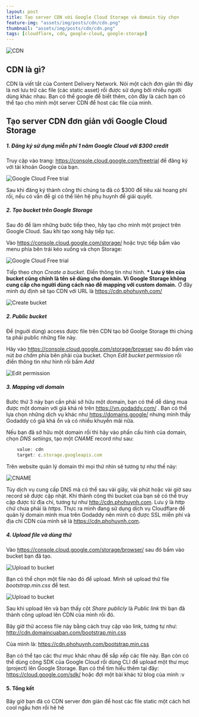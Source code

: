 ```yaml
---
layout: post
title: Tạo server CDN với Google Cloud Storage và domain tùy chọn
feature-img: "assets/img/posts/cdn/cdn.png"
thumbnail: "assets/img/posts/cdn/cdn.png"
tags: [cloudflare, cdn, google-cloud, google-storage]
---
```

![CDN](/assets/img/posts/cdn/cdn.png "CDN")

## CDN là gì?
CDN là viết tắt của Content Delivery Network. Nói một cách đơn giản thì đây là nơi lưu trữ các file (các static asset) rồi được sử dụng bởi nhiều người dùng khác nhau. Bạn có thể google để biết thêm, còn đây là cách bạn có thể tạo cho mình một server CDN để host các file của mình.

## Tạo server CDN đơn giản với Google Cloud Storage

##### 1. Đăng ký sử dụng miễn phí 1 năm Google Cloud với $300 credit

Truy cập vào trang: https://console.cloud.google.com/freetrial để đăng ký với tài khoản Google của bạn.

![Google Cloud Free trial](/assets/img/posts/cdn/gc-freetrial.png "Google Cloud Free trial")

Sau khi đăng ký thành công thì chúng ta đã có $300 để tiêu xài hoang phí rồi, nếu có vấn đề gì có thể liên hệ phụ huynh để giải quyết.

##### 2. Tạo bucket trên Google Storage

Sau đó để làm những bước tiếp theo, hãy tạo cho mình một project trên Google Cloud. Sau khi tạo xong hãy tiếp tục.

Vào https://console.cloud.google.com/storage/ hoặc trực tiếp bấm vào menu phía bên trái kéo xuống và chọn Storage:

![Google Cloud Free trial](/assets/img/posts/cdn/gs-menu.png "Google Cloud Free trial")

Tiếp theo chọn *Create a bucket*. Điền thông tin như hình. 
**\* Lưu ý tên của bucket cũng chính là tên sẽ dùng cho domain. Vì Google Storage không cung cấp cho người dùng cách nào để mapping với custom domain.**
Ở đây mình dự định sẽ tạo CDN với URL là https://cdn.phohuynh.com/

![Create bucket](/assets/img/posts/cdn/create-bucket.png "Create bucket")

##### 2. Public bucket

Để (nguời dùng) access được file trên CDN tạo bở Goolge Storage thì chúng ta phải public những file này.

Hãy vào https://console.cloud.google.com/storage/browser sau đó bấm vào nút _ba chấm_ phía bên phải của bucket. Chọn _Edit bucket permission_ rồi điền thông tin như hình rồi bấm _Add_

![Edit permission](/assets/img/posts/cdn/edit-permission.png "Edit permission")

##### 3. Mapping với domain

Bước thứ 3 này bạn cần phải sở hữu một domain, bạn có thể dễ dàng mua được một domain với giá khá rẻ trên https://vn.godaddy.com/ . Bạn có thể lựa chọn những dịch vụ khác như https://domains.google/ nhưng mình thấy Godaddy có giá khá ổn và có nhiều khuyến mãi nữa.

Nếu bạn đã sở hữu một domain rồi thì hãy vào phấn cấu hình của domain, chọn _DNS setiings_, tạo một _CNAME_ record như sau:
```javascript
    value: cdn
    target: c.storage.googleapis.com
```
Trên website quản lý domain thì mọi thứ nhìn sẽ tương tự như thế này:

![CNAME](/assets/img/posts/cdn/cname-cdn.png "CNAME")

Tùy dịch vụ cung cấp DNS mà có thể sau vài giây, vài phút hoặc vài giờ sau record sẽ được cập nhật. Khi thành công thì bucket của bạn sẽ có thể truy cập được từ địa chỉ, tương tự như http://cdn.phohuynh.com. Lưu ý là _http_ chứ chưa phải là _https_. Thực ra mình đang sử dụng dịch vụ Cloudflare để quản lý domain mình mua trên Godaddy nên mình có được SSL miễn phí và địa chỉ CDN của mình sẽ là https://cdn.phohuynh.com.

##### 4. Upload file và dùng thử

Vào https://console.cloud.google.com/storage/browser/ sau đó bấm vào bucket bạn đã tạo.

![Upload to bucket](/assets/img/posts/cdn/upload-bucket.png "Upload to bucket")

Bạn có thể chọn một file nào đó để upload. Mình sẽ upload thử file _bootstrap.min.css_ để test.

![Upload to bucket](/assets/img/posts/cdn/bucket-file.png "Upload to bucket")

Sau khi upload lên và bạn thấy cột _Share publicly_ là _Public link_ thì bạn đã thành công upload lên CDN của mình rồi đó.

Bây giờ thử access file này bằng cách truy cập vào link, tương tự như: http://cdn.domaincuaban.com/bootstrap.min.css

Của mình là: https://cdn.phohuynh.com/bootstrap.min.css

Bạn có thể tạo các thư mục khác nhau để sắp xếp các file này. Bạn còn có thể dùng công SDK của Google Cloud rồi dùng CLI để upload một thư mục (project) lên Google Storage. Bạn có thể tìm hiểu thêm tại đây: https://cloud.google.com/sdk/ hoặc đợi một bài khác từ blog của mình :v

#### 5. Tổng kết

Bây giờ bạn đã có CDN server đơn giản để host các file static một cách hơi cool ngầu hơn rồi hê hê
